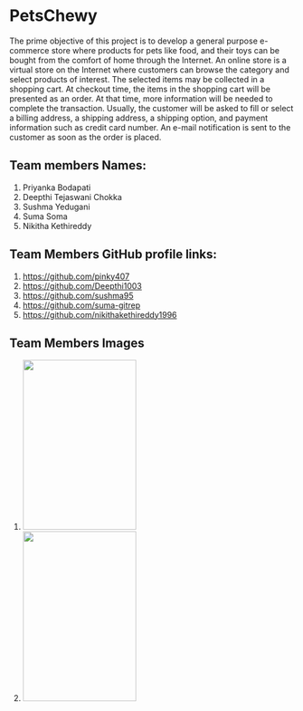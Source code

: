 # PetsChewy
The prime objective of this project is to develop a general purpose e-commerce store where products for pets like food, and their toys can be bought from the comfort of home through the Internet. An online store is a virtual store on the Internet where customers can browse the category and select products of interest. The selected items may be collected in a shopping cart. At checkout time, the items in the shopping cart will be presented as an order. At that time, more information will be needed to complete the transaction. Usually, the customer will be asked to fill or select a billing address, a shipping address, a shipping option, and payment information such as credit card number. An e-mail notification is sent to the customer as soon as the order is placed.

## Team members Names:
1. Priyanka Bodapati
1. Deepthi Tejaswani Chokka
1. Sushma Yedugani
1. Suma Soma
1. Nikitha Kethireddy

## Team Members GitHub profile links:
1. https://github.com/pinky407
1. https://github.com/Deepthi1003
1. https://github.com/sushma95
1. https://github.com/suma-gitrep
1. https://github.com/nikithakethireddy1996

## Team Members Images
1. <img src="https://github.com/suma-gitrep/petschewy/blob/master/Selfie.jpg" width="200" height="300"/>
1. <img src="https://github.com/suma-gitrep/petschewy/blob/master/Nikitha.jpg" width="200" height="300"/>




 
